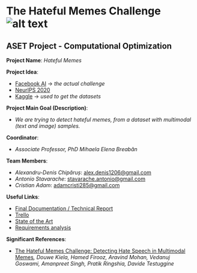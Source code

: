 # The Hateful Memes Challenge ![alt text](https://drivendata-public-assets.s3.amazonaws.com/memes-overview.png)

## ASET Project - Computational Optimization

**Project Name**: *Hateful Memes*

**Project Idea**: 
- [Facebook AI](https://ai.facebook.com/tools/hatefulmemes/) -> *the actual challenge*
- [NeurIPS 2020](https://neurips.cc/Conferences/2020/CompetitionTrack) 
- [Kaggle](https://www.kaggle.com/parthplc/facebook-hateful-meme-dataset?fbclid=IwAR2ihwEykNYzJfvBzqJmMvbik3fK3CxzBAblVR4NqmpGpkkGsrdCGBVLbz4) -> *used to get the datasets*

**Project Main Goal (Description)**:
- *We are trying to detect hateful memes, from a dataset with multimodal (text and image) samples.*

**Coordinator**: 
- *Associate Professor, PhD Mihaela Elena Breabăn*

**Team Members**: 
- *Alexandru-Denis Chipăruș*:  alex.denis1206@gmail.com
- *Antonio Stavarache*:  stavarache.antonio@gmail.com
- *Cristian Adam*:  adamcristi285@gmail.com

**Useful Links**:
- [Final Documentation / Technical Report](https://docs.google.com/document/d/1NHXk6tP93WVLBFmG9CQGKEXovb-RY8Qi7C2RMAAOjDI/edit?usp=sharing)
- [Trello](https://trello.com/b/tzK3MpZi/hateful-memes-project-aset)
- [State of the Art](https://docs.google.com/document/d/1d_sV0AzFG4gX81JC7QQDiZX_ngkBpMYhU94gb68mk3w/edit?usp=sharing)
- [Requirements analysis](https://docs.google.com/document/d/1nyvlDPqzPub9RVSgMolrPc3CIX010YN89snejp5-qDM/edit?usp=sharing)

**Significant References**:
- [The Hateful Memes Challenge: Detecting Hate Speech in Multimodal Memes](https://arxiv.org/pdf/2005.04790.pdf)*, Douwe Kiela, Hamed Firooz, Aravind Mohan, Vedanuj Goswami, Amanpreet Singh, Pratik Ringshia, Davide Testuggine*
